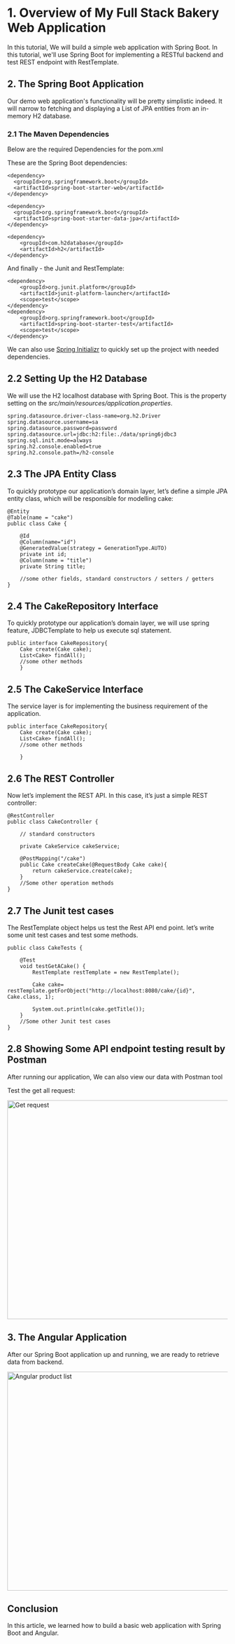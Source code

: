 # 1. Overview of My Full Stack Bakery Web Application


In this tutorial, We will build a simple web application with Spring Boot. In this tutorial, we'll use Spring Boot for implementing a RESTful backend and test REST endpoint with RestTemplate.

## 2. The Spring Boot Application

Our demo web application's functionality will be pretty simplistic indeed. It will narrow to fetching and displaying a List of JPA entities from an in-memory H2 database.

### 2.1 The Maven Dependencies

Below are the required Dependencies for the pom.xml

These are the Spring Boot dependencies:
```
<dependency>
  <groupId>org.springframework.boot</groupId>
  <artifactId>spring-boot-starter-web</artifactId>
</dependency>

<dependency>
  <groupId>org.springframework.boot</groupId>
  <artifactId>spring-boot-starter-data-jpa</artifactId>
</dependency>

<dependency>
	<groupId>com.h2database</groupId>
	<artifactId>h2</artifactId>
</dependency>
```
And finally - the Junit and RestTemplate:
```
<dependency>
	<groupId>org.junit.platform</groupId>
	<artifactId>junit-platform-launcher</artifactId>
	<scope>test</scope>
</dependency>
<dependency>
	<groupId>org.springframework.boot</groupId>
	<artifactId>spring-boot-starter-test</artifactId>
	<scope>test</scope>
</dependency>
```
We can also use [Spring Initializr](https://start.spring.io/) to quickly set up the project with needed dependencies.

## 2.2 Setting Up the H2 Database
We will use the H2 localhost database with Spring Boot. This is the property setting on the _src/main/resources/application.properties_.

```
spring.datasource.driver-class-name=org.h2.Driver
spring.datasource.username=sa
spring.datasource.password=password
spring.datasource.url=jdbc:h2:file:./data/spring6jdbc3
spring.sql.init.mode=always
spring.h2.console.enabled=true
spring.h2.console.path=/h2-console
```

## 2.3 The JPA Entity Class
To quickly prototype our application’s domain layer, let’s define a simple JPA entity class, which will be responsible for modelling cake:

```
@Entity
@Table(name = "cake")
public class Cake {

	@Id
	@Column(name="id")
	@GeneratedValue(strategy = GenerationType.AUTO)
	private int id;
	@Column(name = "title")
	private String title;
	
	//some other fields, standard constructors / setters / getters
}	
```

## 2.4 The CakeRepository Interface
To quickly prototype our application’s domain layer, we will use spring feature, JDBCTemplate to help us execute sql statement.

```
public interface CakeRepository{
	Cake create(Cake cake);
	List<Cake> findAll();
	//some other methods
	}
```

## 2.5 The CakeService Interface
The service layer is for implementing the business requirement of the application.

```
public interface CakeRepository{
	Cake create(Cake cake);
	List<Cake> findAll();
	//some other methods
	
	}
```

## 2.6 The REST Controller
Now let’s implement the REST API. In this case, it’s just a simple REST controller:

```
@RestController
public class CakeController {

    // standard constructors
    
	private CakeService cakeService;

	@PostMapping("/cake")
	public Cake createCake(@RequestBody Cake cake){
		return cakeService.create(cake);
	}
	//Some other operation methods
}
```

## 2.7 The Junit test cases
The RestTemplate object helps us test the Rest API end point.
let’s write some unit test cases and test some methods.

```
public class CakeTests {
    
    @Test
    void testGetACake() {
        RestTemplate restTemplate = new RestTemplate();

        Cake cake= restTemplate.getForObject("http://localhost:8080/cake/{id}", Cake.class, 1);

        System.out.println(cake.getTitle());
    }
	//Some other Junit test cases
}
```

## 2.8 Showing Some API endpoint testing result by Postman
After running our application, We can also view our data with Postman tool

Test the get all request:

<img height="500" src="https://github.com/Tiffany678/BakeryShop_PassionProject/blob/main/Images/Postman_Get.png" alt="Get request" width="650"/>


## 3. The Angular Application
After our Spring Boot application up and running, we are ready to retrieve data from backend.

<img height="500" src="https://github.com/Tiffany678/BakeryShop_PassionProject/blob/main/Images/Frontend_productList.png" alt="Angular product list" width="650"/>

## Conclusion
In this article, we learned how to build a basic web application with Spring Boot and Angular.

